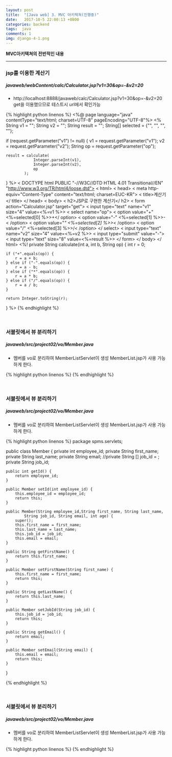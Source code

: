 ```yaml
---
layout: post
title:  "[Java web] 3. MVC 아키텍쳐(진행중)"
date:   2017-10-5 22:00:13 +0800
categories: backend
tags:  java
comments: 1
img: django-4-1.png
---
```


**MVC아키텍쳐의 전반적인 내용**

---

### jsp를 이용한 계산기

##### javaweb/webContent/calc/Calculator.jsp?v1=30&op=-&v2=20

*  http://localhost:8888/javaweb/calc/Calculator.jsp?v1=30&op=-&v2=20 get을 이용했으므로 테스트시 url에서 확인가능

{% highlight python linenos %}
<%@ page language="java" contentType="text/html; charset=UTF-8"
    pageEncoding="UTF-8"%>
<%
String v1 = "";
String v2 = "";
String result = "";
String[] selected = {"", "", "", ""};

if (request.getParameter("v1") != null) {
    v1 = request.getParameter("v1");
    v2 = request.getParameter("v2");
    String op = request.getParameter("op");
    
    result = calculate(
                Integer.parseInt(v1),
                Integer.parseInt(v2),
                op
            );
}
%>
< DOCTYPE html PUBLIC "-//W3C//DTD HTML 4.01 Transitional//EN" "http://www.w3.org/TR/html4/loose.dtd">
< html>
< head>
< meta http-equiv="Content-Type" content="text/html; charset=EUC-KR">
< title>계산기</ title>
</ head>
< body>
< h2>JSP로 구현한 계산기</ h2>
< form action="Calculator.jsp" target="get">
    < input type="text" name="v1" size="4" value=<%=v1 %>>
    < select name="op">
        < option value="+" <%=selected[0] %>>+</ option>
        < option value="-" <%=selected[1] %>>-< /option>
        < option value="*" <%=selected[2] %>>*< /option>
        < option value="/" <%=selected[3] %>>/< /option>
    </ select>
    < input type="text" name="v2" size="4" value=<%=v2 %>>
    < input type="submit" value="-">
    < input type="text" size="8" value=<%=result %>>
</ form>
</ body>
</ html>
<%!
private String calculate(int a, int b, String op) {
    int r = 0;
    
    if ("+".equals(op)) {
        r = a + b;
    } else if ("-".equals(op)) {
        r = a - b;
    } else if ("*".equals(op)) {
        r = a * b;
    } else if ("/".equals(op)) {
        r = a / b;
    }
    
    return Integer.toString(r);
}
%>
{% endhighlight %}


<br>

### 서블릿에서 뷰 분리하기

##### javaweb/src/project02/vo/Member.java

*  멤버를 vo로 분리하여 MemberListServlet이 생성 MemberList.jsp가 사용 가능하게 한다. 

{% highlight python linenos %}
{% endhighlight %}

<br>

### 서블릿에서 뷰 분리하기

##### javaweb/src/project02/vo/Member.java

*  멤버를 vo로 분리하여 MemberListServlet이 생성 MemberList.jsp가 사용 가능하게 한다. 

{% highlight python linenos %}
package spms.servlets;


public class Member {
        private int employee_id;
        private String first_name;
        private String last_name;
        private String email;
        //private String [] job_id = ;
        private String job_id;

    
    
    public int getId() {
        return employee_id;
    }
    
    public Member setId(int employee_id) {
        this.employee_id = employee_id;
        return this;
    }
    
    public Member(String employee_id,String first_name, String last_name, 
            String job_id, String email, int age) {
        super();
        this.first_name = first_name;
        this.last_name = last_name;
        this.job_id = job_id;
        this.email = email;
    }
    
    public String getFirstName() {
        return this.first_name;
    }
    
    public Member setFirstName(String first_name) {
        this.first_name = first_name;
        return this;
    }
    
    public String getLastName() {
        return this.last_name;
    }
    
    public Member setJobId(String job_id) {
        this.job_id = job_id;
        return this;
    }

    public String getEmail() {
        return email;
    }
    
    public Member setEmail(String email) {
        this.email = email;
        return this;
    }
}

{% endhighlight %}

<br>

### 서블릿에서 뷰 분리하기

##### javaweb/src/project02/vo/Member.java

*  멤버를 vo로 분리하여 MemberListServlet이 생성 MemberList.jsp가 사용 가능하게 한다. 

{% highlight python linenos %}
{% endhighlight %}
